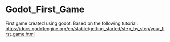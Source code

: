 # Godot_First_Game
First game created using godot. Based on the following tutorial: https://docs.godotengine.org/en/stable/getting_started/step_by_step/your_first_game.html
